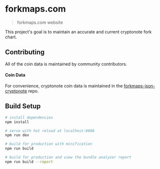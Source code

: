 # forkmaps.com

> forkmaps.com website

This project's goal is to maintain an accurate and current cryptonote fork chart.

## Contributing
All of the coin data is maintained by community contributors.
#### Coin Data
For convenience, cryptonote coin data is maintained in the [forkmaps-json-cryptonote](https://github.com/jerme404/forkmaps-json-cryptonote) repo.

## Build Setup

``` bash
# install dependencies
npm install

# serve with hot reload at localhost:8080
npm run dev

# build for production with minification
npm run build

# build for production and view the bundle analyzer report
npm run build --report
```
